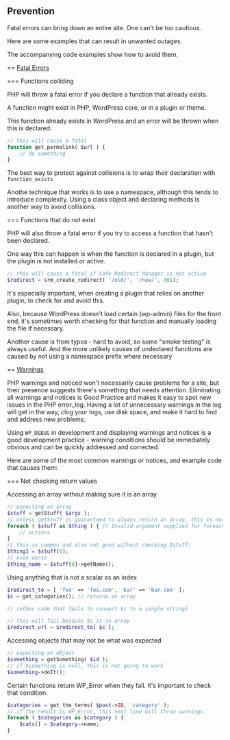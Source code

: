 Prevention
----------

Fatal errors can bring down an entire site. One can't be too cautious.

Here are some examples that can result in unwanted outages.

The accompanying code examples show how to avoid them.

== [Fatal Errors](prevention-fatal.php)

=== Functions colliding

PHP will throw a fatal error if you declare a function that already exists.

A function might exist in PHP, WordPress core, or in a plugin or theme.

This function already exists in WordPress and an error will be thrown when this is declared:

```php
// this will cause a fatal
function get_permalink( $url ) {
    // do something
}
```

The best way to protect against collisions is to wrap their declaration with `function_exists`

Anothe technique that works is to use a namespace, although this tends to introduce complexity.
Using a class object and declaring methods is another way to avoid collisions.

=== Functions that do not exist

PHP will also throw a fatal error if you try to access a function that hasn't been declared.

One way this can happen is when the function is declared in a plugin, but the plugin is not installed
or active.

```php
// this will cause a fatal if Safe Redirect Manager is not active
$redirect = srm_create_redirect( '/old/', '/new/', 301);
```

It's especially important, when creating a plugin that relies on another plugin, to check for and avoid this.

Also, because WordPress doesn't load certain (wp-admin) files for the front end, it's sometimes worth checking
for that function and manually loading the file if necessary.

Another cause is from typos - hard to avoid, so some "smoke testing" is always useful.
And the more unlikely causes of undeclared functions are caused by not using a namespace prefix where necessary

== [Warnings](prevention-warnings.php)

PHP warnings and noticed won't necessarily cause problems for a site, but their presence suggests there's something
that needs attention. Eliminating all warnings and notices is Good Practice and makes it easy to spot new issues
in the PHP error_log. Having a lot of unnecessary warnings in the log will get in the way, clog your logs, use
disk space, and make it hard to find and address new problems.

Using `WP_DEBUG` in development and displaying warnings and notices is a good development practice - warning
conditions should be immediately obvious and can be quickly addressed and corrected.

Here are some of the most common warnings or notices, and example code that causes them:

=== Not checking return values

Accessing an array without making sure it is an array
```php
// expecting an array
$stuff = getStuff( $args );
// unless getStuff is guaranteed to always return an array, this is not good...
foreach ( $stuff as $thing ) { // Invalid argument supplied for foreach()
    // actions
}
// this is common and also not good without checking $stuff:
$thing1 = $stuff[0];
// even worse
$thing_name = $stuff[0]->getName();
```

Using anything that is not a scalar as an index
```php
$redirect_to = [ 'foo' => 'foo.com', 'bar' => 'bar.com' ];
$c = get_categories(); // returns an array

// (other code that fails to convert $c to a single string)

// this will fail because $c is an array
$redirect_url = $redirect_to[ $c ];
```

Accessing objects that may not be what was expected
```php
// expecting an object
$something = getSomething( $id );
// if $something is null, this is not going to work
$something->doIt();
```

Certain functions return WP_Error when they fail. It's important to check that condition.

```php
$categories = get_the_terms( $post->ID, 'category' );
// if the result is WP_Error, this next line will throw warnings
foreach ( $categories as $category ) {
    $cats[] = $category->name;
}
```

